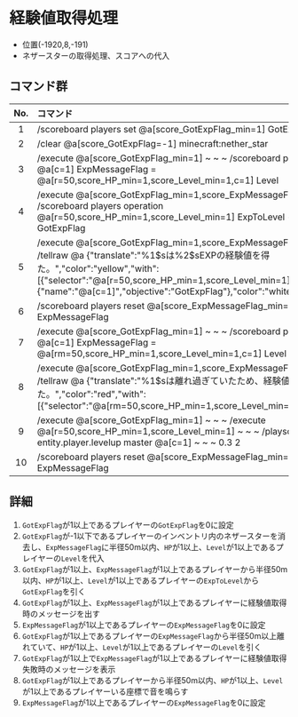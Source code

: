 # 経験値取得処理

- 位置(-1920,8,-191)
- ネザースターの取得処理、スコアへの代入

## コマンド群

|No.|コマンド|
|:-:|:-|
|1|/scoreboard players set @a[score_GotExpFlag_min=1] GotExpFlag 0|
|2|/clear @a[score_GotExpFlag=-1] minecraft:nether_star|
|3|/execute @a[score_GotExpFlag_min=1] ~ ~ ~ /scoreboard players operation @a[c=1] ExpMessageFlag = @a[r=50,score_HP_min=1,score_Level_min=1,c=1] Level|
|4|/execute @a[score_GotExpFlag_min=1,score_ExpMessageFlag_min=1] ~ ~ ~ /scoreboard players operation @a[r=50,score_HP_min=1,score_Level_min=1] ExpToLevel -= @a[c=1] GotExpFlag|
|5|/execute @a[score_GotExpFlag_min=1,score_ExpMessageFlag_min=1] ~ ~ ~ /tellraw @a {"translate":"%1\$sは%2\$sEXPの経験値を得た。","color":"yellow","with":[{"selector":"@a[r=50,score_HP_min=1,score_Level_min=1]"},{"score":{"name":"@a[c=1]","objective":"GotExpFlag"},"color":"white","bold":"true"}]}|
|6|/scoreboard players reset @a[score_ExpMessageFlag_min=1] ExpMessageFlag|
|7|/execute @a[score_GotExpFlag_min=1] ~ ~ ~ /scoreboard players operation @a[c=1] ExpMessageFlag = @a[rm=50,score_HP_min=1,score_Level_min=1,c=1] Level|
|8|/execute @a[score_GotExpFlag_min=1,score_ExpMessageFlag_min=1] ~ ~ ~ /tellraw @a {"translate":"%1$sは離れ過ぎていたため、経験値を得られなかった。","color":"red","with":[{"selector":"@a[rm=50,score_HP_min=1,score_Level_min=1]"}]}|
|9|/execute @a[score_GotExpFlag_min=1] ~ ~ ~ /execute @a[r=50,score_HP_min=1,score_Level_min=1] ~ ~ ~ /playsound entity.player.levelup master @a[c=1] ~ ~ ~ 0.3 2|
|10|/scoreboard players reset @a[score_ExpMessageFlag_min=1] ExpMessageFlag|

## 詳細

1. `GotExpFlag`が1以上であるプレイヤーの`GotExpFlag`を0に設定
2. `GotExpFlag`が-1以下であるプレイヤーのインベントリ内のネザースターを消去し、`ExpMessageFlag`に半径50m以内、`HP`が1以上、`Level`が1以上であるプレイヤーの`Level`を代入
3. `GotExpFlag`が1以上、`ExpMessageFlag`が1以上であるプレイヤーから半径50m以内、`HP`が1以上、`Level`が1以上であるプレイヤーの`ExpToLevel`から`GotExpFlag`を引く
4. `GotExpFlag`が1以上、`ExpMessageFlag`が1以上であるプレイヤーに経験値取得時のメッセージを出す
5. `ExpMessageFlag`が1以上であるプレイヤーの`ExpMessageFlag`を0に設定
6. `GotExpFlag`が1以上であるプレイヤーの`ExpMessageFlag`から半径50m以上離れていて、`HP`が1以上、`Level`が1以上であるプレイヤーの`Level`を引く
7. `GotExpFlag`が1以上で`ExpMessageFlag`が1以上であるプレイヤーに経験値取得失敗時のメッセージを表示
8. `GotExpFlag`が1以上であるプレイヤーから半径50m以内、`HP`が1以上、`Level`が1以上であるプレイヤーいる座標で音を鳴らす
9. `ExpMessageFlag`が1以上であるプレイヤーの`ExpMessageFlag`を0に設定

[CommonGM]:/entity/TUSB_Analysis_Entity.html
[エンダーマイト]:/entity/TUSB_Analysis_Entity.html
[SystemKeeper]:/entity/TUSB_Analysis_Entity.html
[地下世界]:/entity/TUSB_Analysis_Entity.html
[クラウディア]:/entity/TUSB_Analysis_Entity.html
[テーブルマウンテン]:/entity/TUSB_Analysis_Entity.html
[ガリバーランド]:/entity/TUSB_Analysis_Entity.html
[トカルトコルデ]:/entity/TUSB_Analysis_Entity.html
[お試しセットの印玉]:/entity/TUSB_Analysis_Item.html
[ViewPoint(仮)]:/entity/TUSB_Analysis_Entity.html
[秒針]:/entity/TUSB_Analysis_Entity.html
[分針]:/entity/TUSB_Analysis_Entity.html
[時針]:/entity/TUSB_Analysis_Entity.html

[jobSave]:/others/TUSB_Analysis_Data.html
[jobLoad]:/others/TUSB_Analysis_Data.html

[お試しセットの印玉]:/others/TUSB_Analysis_Item.html

[メインクロック開始時リセットするもの]:/command/rest.html
[初回ログイン時処理]:/command/firstLoginProcessing.html
[ログイン時処理]:/command/loginProcessing.html
[ジョブチェンジ先判定]:/command/jobChangeJudgemnt.html
[ジョブセーブ]:/command/jobSave.html
[ジョブロード]:/command/jobLoad.html
[ステータス表示]:/command/statusDisplay.html
[攻略率表示]:/command/conquerDisplay.html
[ワープ処理ジョブ島・通常世界]:/command/warpProcessing.html
[KeepInventory確認]:/command/keepInventoryCheck.html
[満腹度修正]:/command/satietyFix.html
[経験値取得処理]:/command/expProcessing.html
[レベルアップ処理]:/command/leveliupProcessing.html
[最大HP調整処理]:/command/hpFix.html
[難易度調整]:/command/difficultyAdjustment.html
[島攻略処理]:/command/conquerProcessing.html
[習得スキル取得]:/command/jobChangeJudgement.html
[時計島]:/command/clockIslandProcessing.html
[マクラウェル内部]:/command/insideMcLawell.html
[スコアボードの設定]:/command/setScoreboard.html
[メインクロック処理]:/command/mainclockProcessing.html
[SystemKeeper処理]:/command/systemKeeperProcessing.html
[かまど再設定]:/command/furnaceProcessing.html
[毎tick必ず最初に実行したいコマンド群]:/command/runFirst.html
[エリア侵入記録]:/command/areaRecord.html
